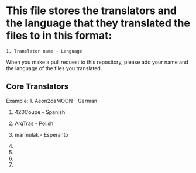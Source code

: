 # This file stores the translators and the language that they translated the files to in this format:

`` 1. Translator name - Language ``

When you make a pull request to this repository, please add your name and the language of the files you translated.


## Core Translators

Example: 1. Aeon2daMOON - German

1. 420Coupe - Spanish

2. ArqTras - Polish

3. marmulak - Esperanto

4.

5.

6.

7.
